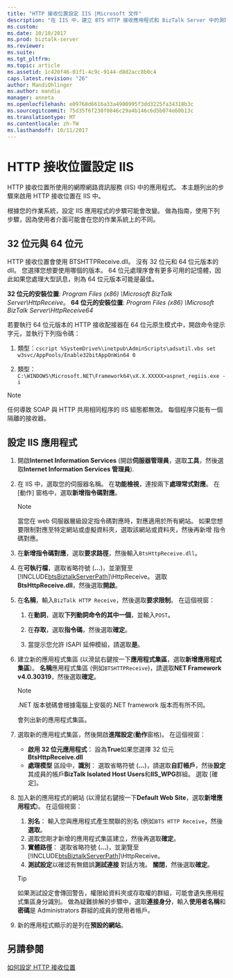 ```yaml
---
title: "HTTP 接收位置設定 IIS |Microsoft 文件"
description: "在 IIS 中，建立 BTS HTTP 接收應用程式和 BizTalk Server 中的測試應用程式集區設定"
ms.custom: 
ms.date: 10/10/2017
ms.prod: biztalk-server
ms.reviewer: 
ms.suite: 
ms.tgt_pltfrm: 
ms.topic: article
ms.assetid: 1c420f46-01f1-4c9c-9144-d8d2acc8b0c4
caps.latest.revision: "26"
author: MandiOhlinger
ms.author: mandia
manager: anneta
ms.openlocfilehash: e09768d6616a33a4900995f3dd3225fa34318b3c
ms.sourcegitcommit: 75d35f6f230f0846c29a4b146c6d5b074e60b13c
ms.translationtype: MT
ms.contentlocale: zh-TW
ms.lasthandoff: 10/11/2017
---
```

# <a name="configure-iis-for-an-http-receive-location"></a>HTTP 接收位置設定 IIS
HTTP 接收位置所使用的網際網路資訊服務 (IIS) 中的應用程式。 本主題列出的步驟來啟用 HTTP 接收位置在 IIS 中。 

根據您的作業系統，設定 IIS 應用程式的步驟可能會改變。 做為指南，使用下列步驟，因為使用者介面可能會在您的作業系統上的不同。
  
## <a name="32-bit-vs-64-bit"></a>32 位元與 64 位元

HTTP 接收位置會使用 BTSHTTPReceive.dll。 沒有 32 位元和 64 位元版本的 dll。 您選擇您想要使用哪個的版本。 64 位元處理序會有更多可用的記憶體，因此如果您處理大型訊息，則為 64 位元版本可能是最佳。 

**32 位元的安裝位置**: *Program Files (x86) \Microsoft BizTalk Server\HttpReceive*。
**64 位元的安裝位置**: *Program Files (x86) \Microsoft BizTalk Server\HttpReceive64*

若要執行 64 位元版本的 HTTP 接收配接器在 64 位元原生模式中，開啟命令提示字元，並執行下列指令碼：  

1. 類型：`cscript %SystemDrive%\inetpub\AdminScripts\adsutil.vbs set w3svc/AppPools/Enable32bitAppOnWin64 0`  

2. 類型：`C:\WINDOWS\Microsoft.NET\Framework64\vX.X.XXXXX>aspnet_regiis.exe -i`  
  
> [!NOTE]
>  任何導致 SOAP 與 HTTP 共用相同程序的 IIS 組態都無效。 每個程序只能有一個隔離的接收器。  
  
##  <a name="configure-the-iis-application"></a>設定 IIS 應用程式
  
1.  開啟**Internet Information Services** (開啟**伺服器管理員**，選取**工具**，然後選取**Internet Information Services 管理員**). 
  
2.  在 IIS 中，選取您的伺服器名稱。 在**功能檢視**，連按兩下**處理常式對應**。 在 [動作] 窗格中，選取**新增指令碼對應**。  
  
    > [!NOTE]
    >  當您在 web 伺服器層級設定指令碼對應時，對應適用於所有網站。 如果您想要限制對應至特定網站或虛擬資料夾，選取該網站或資料夾，然後再新增 指令碼對應。  
  
3.  在**新增指令碼對應**，選取**要求路徑**，然後輸入`BtsHttpReceive.dll`。  
  
4.  在**可執行檔**，選取省略符號 (**...**)，並瀏覽至[!INCLUDE[btsBiztalkServerPath](../includes/btsbiztalkserverpath-md.md)]\HttpReceive。 選取**BtsHttpReceive.dll**，然後選取**開啟**。  
  
5.  在**名稱**，輸入`BizTalk HTTP Receive`，然後選取**要求限制**。 在這個視窗：
  
    1. 在**動詞**，選取**下列動詞命令的其中一個**，並輸入`POST`。  
  
    2. 在**存取**，選取**指令碼**，然後選取**確定**。  
  
    3. 當提示您允許 ISAPI 延伸模組，請選取**是**。  
  
6. 建立新的應用程式集區 (以滑鼠右鍵按一下**應用程式集區**，選取**新增應用程式集區**)。 **名稱**應用程式集區 (例如`BTSHTTPReceive`)，請選取**NET Framework v4.0.30319**，然後選取**確定**。  
  
    > [!NOTE]
    >  .NET 版本號碼會根據電腦上安裝的.NET framework 版本而有所不同。  
  
     會列出新的應用程式集區。  
  
7. 選取新的應用程式集區，然後開啟**進階設定**(**動作**窗格)。 在這個視窗：

    - **啟用 32 位元應用程式**： 設為**True**如果您選擇 32 位元**BtsHttpReceive.dll**
    - **處理模型** 區段中，**識別**： 選取省略符號 (**...**)，請選取**自訂帳戶**，然後**設定**其成員的帳戶**BizTalk Isolated Host Users**和**IIS_WPG**群組。 選取 [確定]。 
  
8. 加入新的應用程式的網站 (以滑鼠右鍵按一下**Default Web Site**，選取**新增應用程式**)。 在這個視窗：
  
    1. **別名**： 輸入您與應用程式產生關聯的別名 (例如`BTS HTTP Receive`，然後**選取**。  
    2. 選取您剛才新增的應用程式集區建立，然後再選取**確定**。  
    3. **實體路徑**： 選取省略符號 (**...**)，並瀏覽至[!INCLUDE[btsBiztalkServerPath](../includes/btsbiztalkserverpath-md.md)]\HttpReceive。  
    4. **測試設定**以確認有無錯誤**測試連接** 對話方塊。 **關閉**，然後選取**確定**。  
  
    > [!TIP]
    > 如果測試設定會傳回警告，權限給資料夾或存取權的群組，可能會遺失應用程式集區身分識別。 做為疑難排解的步驟中，選取**連接身分**，輸入**使用者名稱**和**密碼**是 Administrators 群組的成員的使用者帳戶。 

9. 新的應用程式顯示的是列在**預設的網站**。  
  
## <a name="see-also"></a>另請參閱  
 [如何設定 HTTP 接收位置](../core/how-to-configure-an-http-receive-location.md)
